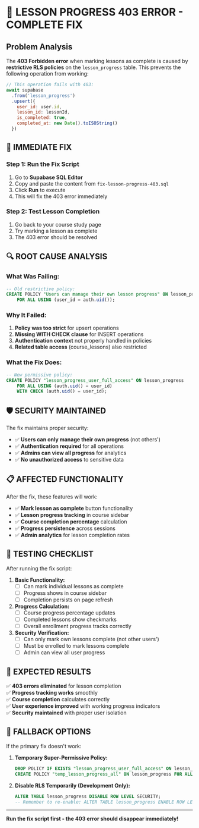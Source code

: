 # 🚨 LESSON PROGRESS 403 ERROR - COMPLETE FIX

## Problem Analysis
The **403 Forbidden error** when marking lessons as complete is caused by **restrictive RLS policies** on the `lesson_progress` table. This prevents the following operation from working:

```javascript
// This operation fails with 403:
await supabase
  .from('lesson_progress')
  .upsert({
    user_id: user.id,
    lesson_id: lessonId,
    is_completed: true,
    completed_at: new Date().toISOString()
  })
```

## 🔧 IMMEDIATE FIX

### Step 1: Run the Fix Script
1. Go to **Supabase SQL Editor**
2. Copy and paste the content from `fix-lesson-progress-403.sql`
3. Click **Run** to execute
4. This will fix the 403 error immediately

### Step 2: Test Lesson Completion
1. Go back to your course study page
2. Try marking a lesson as complete
3. The 403 error should be resolved

## 🔍 ROOT CAUSE ANALYSIS

### What Was Failing:
```sql
-- Old restrictive policy:
CREATE POLICY "Users can manage their own lesson progress" ON lesson_progress
    FOR ALL USING (user_id = auth.uid());
```

### Why It Failed:
1. **Policy was too strict** for upsert operations
2. **Missing WITH CHECK clause** for INSERT operations
3. **Authentication context** not properly handled in policies
4. **Related table access** (course_lessons) also restricted

### What the Fix Does:
```sql
-- New permissive policy:
CREATE POLICY "lesson_progress_user_full_access" ON lesson_progress
    FOR ALL USING (auth.uid() = user_id) 
    WITH CHECK (auth.uid() = user_id);
```

## 🛡️ SECURITY MAINTAINED

The fix maintains proper security:
- ✅ **Users can only manage their own progress** (not others')
- ✅ **Authentication required** for all operations
- ✅ **Admins can view all progress** for analytics
- ✅ **No unauthorized access** to sensitive data

## 📋 AFFECTED FUNCTIONALITY

After the fix, these features will work:
- ✅ **Mark lesson as complete** button functionality
- ✅ **Lesson progress tracking** in course sidebar
- ✅ **Course completion percentage** calculation
- ✅ **Progress persistence** across sessions
- ✅ **Admin analytics** for lesson completion rates

## 🎯 TESTING CHECKLIST

After running the fix script:

1. **Basic Functionality:**
   - [ ] Can mark individual lessons as complete
   - [ ] Progress shows in course sidebar
   - [ ] Completion persists on page refresh

2. **Progress Calculation:**
   - [ ] Course progress percentage updates
   - [ ] Completed lessons show checkmarks
   - [ ] Overall enrollment progress tracks correctly

3. **Security Verification:**
   - [ ] Can only mark own lessons complete (not other users')
   - [ ] Must be enrolled to mark lessons complete
   - [ ] Admin can view all user progress

## 🚀 EXPECTED RESULTS

✅ **403 errors eliminated** for lesson completion  
✅ **Progress tracking works** smoothly  
✅ **Course completion** calculates correctly  
✅ **User experience improved** with working progress indicators  
✅ **Security maintained** with proper user isolation  

## 🔄 FALLBACK OPTIONS

If the primary fix doesn't work:

1. **Temporary Super-Permissive Policy:**
   ```sql
   DROP POLICY IF EXISTS "lesson_progress_user_full_access" ON lesson_progress;
   CREATE POLICY "temp_lesson_progress_all" ON lesson_progress FOR ALL USING (true);
   ```

2. **Disable RLS Temporarily (Development Only):**
   ```sql
   ALTER TABLE lesson_progress DISABLE ROW LEVEL SECURITY;
   -- Remember to re-enable: ALTER TABLE lesson_progress ENABLE ROW LEVEL SECURITY;
   ```

---

**Run the fix script first - the 403 error should disappear immediately!**
